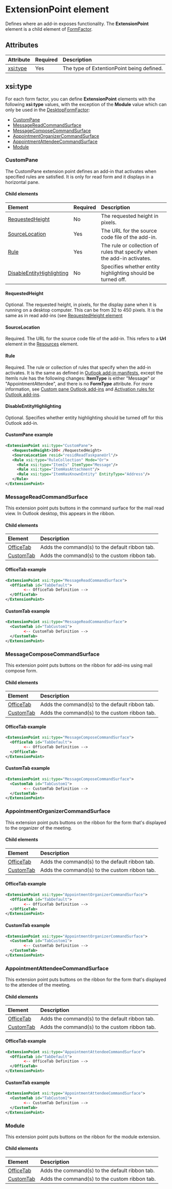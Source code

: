 # ExtensionPoint element

 Defines where an add-in exposes functionality. The **ExtensionPoint** element is a child element of [FormFactor](./formfactor.md). 

## Attributes

|  Attribute  |  Required  |  Description  |
|:-----|:-----|:-----|
|  [xsi:type](#xsitype)  |  Yes  | The type of ExtentionPoint being defined.|

## xsi:type
For each form factor, you can define **ExtensionPoint** elements with the following **xsi:type** values, with the exception of the **Module** value which can only be used in the [DesktopFormFactor](./formfactor.md):

- [CustomPane](#custompane) 
- [MessageReadCommandSurface](#messagereadcommandsurface) 
- [MessageComposeCommandSurface](#messagecomposecommandsurface) 
- [AppointmentOrganizerCommandSurface](#appointmentorganizercommandsurface) 
- [AppointmentAttendeeCommandSurface](#appointmentattendeecommandsurface)
- [Module](#module)

### CustomPane

The CustomPane extension point defines an add-in that activates when specified rules are satisfied. It is only for read form and it displays in a horizontal pane. 

#### Child elements

|  Element |  Required  |  Description  |
|:-----|:-----|:-----|
|  [RequestedHeight](#requestedheight) | No |  The requested height in pixels.  |
|  [SourceLocation](#sourcelocation)  | Yes |  The URL for the source code file of the add-in.  |
|  [Rule](#rule)  | Yes |  The rule or collection of rules that specify when the add-in activates.  |
|  [DisableEntityHighlighting](#disableentityhighlighting)  | No |  Specifies whether entity highlighting should be turned off. |

#### RequestedHeight
Optional. The requested height, in pixels, for the display pane when it is running on a desktop computer. This can be from 32 to 450 pixels. It is the same as in read add-ins (see [RequestedHeight element](../reference/requestedheight.md)

#### SourceLocation
Required. The URL for the source code file of the add-in. This refers to a  **Url** element in the [Resources](./resources.md)  element.

#### Rule
Required. The rule or collection of rules that specify when the add-in activates. It is the same as defined in [Outlook add-in manifests](../../outlook/manifests/manifests.md), except the ItemIs rule has the following changes: **ItemType** is either "Message" or "AppointmentAttendee", and there is no **FormType** attribute. For more information, see [Custom pane Outlook add-ins](../../outlook/custom-pane-outlook-add-ins.md) and [Activation rules for Outlook add-ins](../../outlook/manifests/activation-rules.md).

#### DisableEntityHighlighting
Optional. Specifies whether entity highlighting should be turned off for this Outlook add-in. 

#### CustomPane example
```xml
<ExtensionPoint xsi:type="CustomPane">
   <RequestedHeight>100< /RequestedHeight> 
   <SourceLocation resid="residReadTaskpaneUrl"/>
   <Rule xsi:type="RuleCollection" Mode="Or">
     <Rule xsi:type="ItemIs" ItemType="Message"/>
     <Rule xsi:type="ItemHasAttachment"/>
     <Rule xsi:type="ItemHasKnownEntity" EntityType="Address"/>
   </Rule>
</ExtensionPoint>
```

### MessageReadCommandSurface
This extension point puts buttons in the command surface for the mail read view. In Outlook desktop, this appears in the ribbon.

#### Child elements
|  Element |  Description  |
|:-----|:-----|
|  [OfficeTab](./officetab.md) |  Adds the command(s) to the default ribbon tab.  |
|  [CustomTab](./customtab.md) |  Adds the command(s) to the custom ribbon tab.  |

#### OfficeTab example
```xml
<ExtensionPoint xsi:type="MessageReadCommandSurface">
  <OfficeTab id="TabDefault">
        <-- OfficeTab Definition -->
  </OfficeTab>
</ExtensionPoint>
```

#### CustomTab example
```xml
<ExtensionPoint xsi:type="MessageReadCommandSurface">
  <CustomTab id="TabCustom1">
        <-- CustomTab Definition -->
  </CustomTab>
</ExtensionPoint>
```
### MessageComposeCommandSurface
This extension point puts buttons on the ribbon for add-ins using mail compose form. 

#### Child elements
|  Element |  Description  |
|:-----|:-----|
|  [OfficeTab](./officetab.md) |  Adds the command(s) to the default ribbon tab.  |
|  [CustomTab](./customtab.md) |  Adds the command(s) to the custom ribbon tab.  |

#### OfficeTab example
```xml
<ExtensionPoint xsi:type="MessageComposeCommandSurface">
  <OfficeTab id="TabDefault">
        <-- OfficeTab Definition -->
  </OfficeTab>
</ExtensionPoint>
```

#### CustomTab example

```xml
<ExtensionPoint xsi:type="MessageComposeCommandSurface">
  <CustomTab id="TabCustom1">
        <-- CustomTab Definition -->
  </CustomTab>
</ExtensionPoint>
```
### AppointmentOrganizerCommandSurface

This extension point puts buttons on the ribbon for the form that's displayed to the organizer of the meeting. 

#### Child elements
|  Element |  Description  |
|:-----|:-----|
|  [OfficeTab](./officetab.md) |  Adds the command(s) to the default ribbon tab.  |
|  [CustomTab](./customtab.md) |  Adds the command(s) to the custom ribbon tab.  |

#### OfficeTab example
```xml
<ExtensionPoint xsi:type="AppointmentOrganizerCommandSurface">
  <OfficeTab id="TabDefault">
        <-- OfficeTab Definition -->
  </OfficeTab>
</ExtensionPoint>
```

#### CustomTab example
```xml
<ExtensionPoint xsi:type="AppointmentOrganizerCommandSurface">
  <CustomTab id="TabCustom1">
        <-- CustomTab Definition -->
  </CustomTab>
</ExtensionPoint>
```

### AppointmentAttendeeCommandSurface

This extension point puts buttons on the ribbon for the form that's displayed to the attendee of the meeting. 

#### Child elements
|  Element |  Description  |
|:-----|:-----|
|  [OfficeTab](./officetab.md) |  Adds the command(s) to the default ribbon tab.  |
|  [CustomTab](./customtab.md) |  Adds the command(s) to the custom ribbon tab.  |

#### OfficeTab example
```xml
<ExtensionPoint xsi:type="AppointmentAttendeeCommandSurface">
  <OfficeTab id="TabDefault">
        <-- OfficeTab Definition -->
  </OfficeTab>
</ExtensionPoint>
```

#### CustomTab example
```xml
<ExtensionPoint xsi:type="AppointmentAttendeeCommandSurface">
  <CustomTab id="TabCustom1">
        <-- CustomTab Definition -->
  </CustomTab>
</ExtensionPoint>
```

### Module

This extension point puts buttons on the ribbon for the module extension. 

#### Child elements
|  Element |  Description  |
|:-----|:-----|
|  [OfficeTab](./officetab.md) |  Adds the command(s) to the default ribbon tab.  |
|  [CustomTab](./customtab.md) |  Adds the command(s) to the custom ribbon tab.  |

